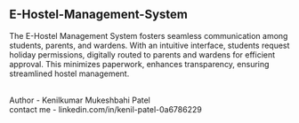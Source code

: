 ## E-Hostel-Management-System
The E-Hostel Management System fosters seamless communication among students, parents, and wardens. With an intuitive interface, students request holiday permissions, digitally routed to parents and wardens for efficient approval. This minimizes paperwork, enhances transparency, ensuring streamlined hostel management.

<br>
Author - Kenilkumar Mukeshbahi Patel
<br>
contact me - linkedin.com/in/kenil-patel-0a6786229
